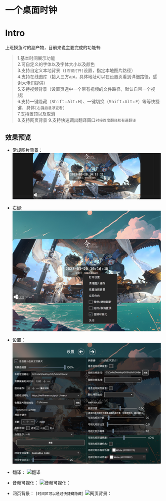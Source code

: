 # 一个桌面时钟
# Intro


上班摸鱼时的副产物，目前来说主要完成的功能有:  
 >1.基本时间展示功能  
 >2.可自定义的字体以及字体大小以及颜色  
 >3.支持自定义本地背景（```[右键打开]```设置，指定本地图片路径）  
 >4.支持在线图库（接入三方api，具体地址可以在设置页看到详细路径，感谢大佬们提供）  
 >5.支持视频背景（设置页选中一个带有视频的文件路径，默认自带一个视频）  
 >6.支持一键隐藏（<kbd>Shift</kbd>+<kbd>Alt</kbd>+<kbd>H</kbd>）、一键切换（<kbd>Shift</kbd>+<kbd>Alt</kbd>+<kbd>F</kbd>）等等快捷键，具体```[右键后悬浮查看]```  
 >7.支持置顶以及取消  
 >8.支持网页背景
 >9.支持快速调出翻译窗口```对接百度翻译和有道翻译```

## 效果预览

- 常规图片背景：
  ![常规](./images/normal.png)

- 右键:
  ![右键](./images/rightButton.png)

- 设置：
  ![设置：](./images/setting.png)

- 翻译：
  ![翻译](./images/translateWindow.gif)

- 音频可视化：
  ![音频可视化：](./images/audioVisual.gif)

- 网页背景：
  ```[时间区可以通过快捷键隐藏]```
  ![网页背景：](./images/webView.gif)


